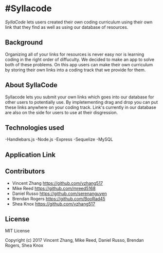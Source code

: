 #Syllacode
======

*SyllaCode* lets users created their own coding curriculum using their own link that they find as well as using our database of resources. 

## Background

Organizing all of your links for resources is never easy nor is learning coding in the right order of diffuculty. We decided to make an app to solve both of these problems. On this app users can make their own curriculum by storing their own links into a coding track that we provide for them.


## About SyllaCode

Syllacode lets you submit your own links which goes into our database for other users to potentially use. By impletementing drag and drop you can put these links anywhere on your coding track. Link's currently in our database are also on the side for users to use at their disgression.

## Technologies used 
-Handlebars.js
-Node.js
-Express
-Sequelize
-MySQL


## Application Link


## Contributors

* Vincent Zhang <https://github.com/vzhang517>
* Mike Reed <https://github.com/mreed5168>
* Daniel Russo <https://github.com/serenanguyen>
* Brendan Rogers <https://github.com/BooRad45>
* Shea Knox <https://github.com/vzhang517>

## License

MIT License

Copyright (c) 2017 Vincent Zhang, Mike Reed, Daniel Russo, Brendan Rogers, Shea Knox

